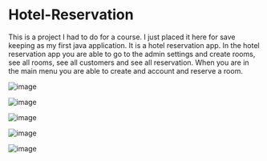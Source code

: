 # Hotel-Reservation
This is a project I had to do for a course. I just placed it here for save keeping as my first java application.
It is a hotel reservation app. 
In the hotel reservation app you are able to go to the admin settings and create rooms, see all rooms, see all customers and see all reservation. 
When you are in the main menu you are able to create and account and reserve a room. 


![image](https://user-images.githubusercontent.com/80404578/119101975-c1af5300-ba43-11eb-8469-7ae02cc53343.png)

![image](https://user-images.githubusercontent.com/80404578/119102196-f58a7880-ba43-11eb-9630-2715f3984436.png)

![image](https://user-images.githubusercontent.com/80404578/119102262-076c1b80-ba44-11eb-970b-3e6126d80a12.png)

![image](https://user-images.githubusercontent.com/80404578/119102351-21a5f980-ba44-11eb-9133-26b799bae626.png)

![image](https://user-images.githubusercontent.com/80404578/119102517-4c904d80-ba44-11eb-94e9-c453d6943b6d.png)

